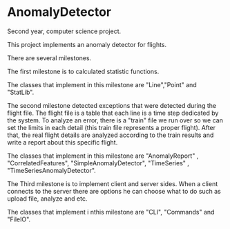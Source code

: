 # AnomalyDetector
 Second year, computer science project.
 
 This project implements an anomaly detector for flights.
 
 There are several milestones.
 
The first milestone is to calculated statistic functions.

The classes that implement in this milestone are "Line","Point" and "StatLib".

The second milestone detected exceptions that were detected during the flight file.
The flight file is a table that each line is a time step dedicated by the system.
To analyze an error, there is a "train" file we run over so we can set the limits in each detail (this train file represents a proper flight).
After that, the real flight details are analyzed according to the train results and write a report about this specific flight.

The classes that implement in this milestone are "AnomalyReport" , "CorrelatedFeatures", "SimpleAnomalyDetector", "TimeSeries" , "TimeSeriesAnomalyDetector".

The Third milestone is to implement client and server sides. When a client connects to the server there are options he can choose what to do such as upload file, analyze and etc.

The classes that implement i nthis milestone are "CLI", "Commands" and "FileIO".
